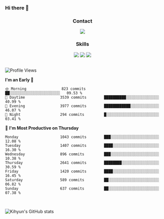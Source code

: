 ### Hi there 👋

<!--
**Key5771/Key5771** is a ✨ _special_ ✨ repository because its `README.md` (this file) appears on your GitHub profile.

Here are some ideas to get you started:

- 🔭 I’m currently working on ...
- 🌱 I’m currently learning ...
- 👯 I’m looking to collaborate on ...
- 🤔 I’m looking for help with ...
- 💬 Ask me about ...
- 📫 How to reach me: ...
- 😄 Pronouns: ...
- ⚡ Fun fact: ...
-->

<h3 align="center">Contact</h3>
<div align="center">
  <a href="mailto:ksj57715@gmail.com"><img src="https://img.shields.io/badge/Gmail-D14836?style=for-the-badge&logo=gmail&logoColor=white"/></a>
</div>

<h3 align="center">Skills</h3>
<div align="center">
  <img src="https://img.shields.io/badge/iOS-000000?style=for-the-badge&logo=ios&logoColor=white"/>
  <img src="https://img.shields.io/badge/Swift-FA7343?style=for-the-badge&logo=swift&logoColor=white"/>
  <img src="https://img.shields.io/badge/Xcode-007ACC?style=for-the-badge&logo=Xcode&logoColor=white"/>
</div>

<br>

<!--START_SECTION:waka-->
![Profile Views](http://img.shields.io/badge/Profile%20Views-2-blue)

**I'm an Early 🐤** 

```text
🌞 Morning                823 commits         ██░░░░░░░░░░░░░░░░░░░░░░░   09.53 % 
🌆 Daytime                3539 commits        ██████████░░░░░░░░░░░░░░░   40.99 % 
🌃 Evening                3977 commits        ████████████░░░░░░░░░░░░░   46.07 % 
🌙 Night                  294 commits         █░░░░░░░░░░░░░░░░░░░░░░░░   03.41 % 
```
📅 **I'm Most Productive on Thursday** 

```text
Monday                   1043 commits        ███░░░░░░░░░░░░░░░░░░░░░░   12.08 % 
Tuesday                  1407 commits        ████░░░░░░░░░░░░░░░░░░░░░   16.30 % 
Wednesday                896 commits         ███░░░░░░░░░░░░░░░░░░░░░░   10.38 % 
Thursday                 2641 commits        ████████░░░░░░░░░░░░░░░░░   30.59 % 
Friday                   1420 commits        ████░░░░░░░░░░░░░░░░░░░░░   16.45 % 
Saturday                 589 commits         ██░░░░░░░░░░░░░░░░░░░░░░░   06.82 % 
Sunday                   637 commits         ██░░░░░░░░░░░░░░░░░░░░░░░   07.38 % 
```



<!--END_SECTION:waka-->

<br>


![Kihyun's GitHub stats](https://github-readme-stats.vercel.app/api?username=key5771&show_icons=true&theme=radical)
